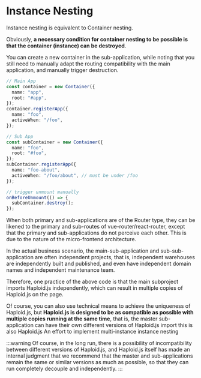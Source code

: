 # Instance Nesting

Instance nesting is equivalent to Container nesting.

Obviously, **a necessary condition for container nesting to be possible is that the container (instance) can be destroyed**.

You can create a new container in the sub-application, while noting that you still need to manually adapt the routing compatibility with the main application, and manually trigger destruction.

```ts
// Main App
const container = new Container({
  name: "app",
  root: "#app",
});
container.registerApp({
  name: "foo",
  activeWhen: "/foo",
});

// Sub App
const subContainer = new Container({
  name: "foo",
  root: "#foo",
});
subContainer.registerApp({
  name: "foo-about",
  activeWhen: "/foo/about", // must be under /foo
});

// trigger unmount manually
onBeforeUnmount(() => {
  subContainer.destroy();
});
```

When both primary and sub-applications are of the Router type, they can be likened to the primary and sub-routes of vue-router/react-router, except that the primary and sub-applications do not perceive each other. This is due to the nature of the micro-frontend architecture.

In the actual business scenario, the main-sub-application and sub-sub-application are often independent projects, that is, independent warehouses are independently built and published, and even have independent domain names and independent maintenance team.

Therefore, one practice of the above code is that the main subproject imports Haploid.js independently, which can result in multiple copies of Haploid.js on the page.

Of course, you can also use technical means to achieve the uniqueness of Haploid.js, but **Haploid.js is designed to be as compatible as possible with multiple copies running at the same time**, that is, the master sub-application can have their own different versions of Haploid.js import this is also Haploid.js An effort to implement multi-instance instance nesting

:::warning
Of course, in the long run, there is a possibility of incompatibility between different versions of Haploid.js, and Haploid.js itself has made an internal judgment that we recommend that the master and sub-applications remain the same or similar versions as much as possible, so that they can run completely decouple and independently.
:::
